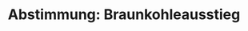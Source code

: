 ---
abstimmung:
  abstimmung: 3
  bundestagssitzung: 73
  datum: 1. Dezember 2022
  legislaturperiode: 20
categories:
- Todo
data:
- title: Abstimmungsergebnis 20221201_3.pdf
  url: /res/2025-btw/abstimmungsergebnisse/20221201_3.pdf
- title: Abstimmungsergebnis 20221201_3_xls.xlsx
  url: /res/2025-btw/abstimmungsergebnisse/20221201_3_xls.xlsx
- title: Abstimmungsergebnis 20221201_3_xls.csv
  url: /res/2025-btw/abstimmungsergebnisse_csv/20221201_3_xls.csv
documents:
- local: /res/2025-btw/drucksachen/2004300.pdf
  summary: '### Gesetzesentwurf der Fraktionen SPD, BÜNDNIS 90/DIE GRÜNEN und FDP


    Dieser Gesetzesentwurf beschleunigt den Braunkohleausstieg im Rheinischen Revier.  Er
    sieht vor, den Kohleausstieg in Teilen des Reviers von 2038 auf 2030 vorzuziehen
    und die Laufzeiten anderer Kraftwerke vorübergehend zu verlängern.  Dies soll
    die Versorgungssicherheit stärken und gleichzeitig den Klimaschutz fördern.


    **Kernpunkte und Ziele:**


    * Vorziehen des Kohleausstiegs in Teilen des Rheinischen Reviers auf 2030

    * Vorübergehende Verlängerung der Laufzeiten bestimmter Kraftwerke

    * Stärkung der Versorgungssicherheit

    * Beitrag zum Klimaschutz'
  title: Drucksache 20/4300
  url: https://dserver.bundestag.de/btd/20/043/2004300.pdf
- local: /res/2025-btw/drucksachen/2004730.pdf
  summary: '### Beschlussempfehlung und Bericht des Ausschusses für Klimaschutz und
    Energie


    Der Bericht empfiehlt die Annahme eines Gesetzesentwurfs zur Beschleunigung des
    Braunkohleausstiegs im Rheinischen Revier und die Zustimmung zu einem Änderungsvertrag
    zum öffentlich-rechtlichen Vertrag zur Reduzierung und Beendigung der Braunkohleverstromung
    in Deutschland.  **Kernpunkte und Ziele:** Vorziehung des Kohleausstiegs im Rheinischen
    Revier auf 2030, temporäre Verlängerung der Laufzeit von Kraftwerksblöcken Neurath
    D und E, Einholung der Zustimmung des Bundestages zum Änderungsvertrag.

    '
  title: Drucksache 20/4730
  url: https://dserver.bundestag.de/btd/20/047/2004730.pdf
ergebnis:
  AfD:
    enthaltung: 0
    gesamt: 78
    ja: 0
    nein: 63
    nichtabgegeben: 15
    ungueltig: 0
  Bündnis 90/Die Grünen:
    enthaltung: 1
    gesamt: 118
    ja: 101
    nein: 0
    nichtabgegeben: 16
    ungueltig: 0
  CDU/CSU:
    enthaltung: 0
    gesamt: 197
    ja: 162
    nein: 0
    nichtabgegeben: 35
    ungueltig: 0
  Die Linke:
    enthaltung: 0
    gesamt: 39
    ja: 0
    nein: 26
    nichtabgegeben: 13
    ungueltig: 0
  FDP:
    enthaltung: 0
    gesamt: 92
    ja: 80
    nein: 0
    nichtabgegeben: 12
    ungueltig: 0
  Fraktionslos:
    enthaltung: 0
    gesamt: 6
    ja: 1
    nein: 3
    nichtabgegeben: 2
    ungueltig: 0
  SPD:
    enthaltung: 1
    gesamt: 205
    ja: 179
    nein: 0
    nichtabgegeben: 25
    ungueltig: 0
layout: abstimmung
links:
- title: Link zu bundestag.de
  url: https://www.bundestag.de/parlament/plenum/abstimmung/abstimmung?id=826
preview: 'Deutscher Bundestag


  73. Sitzung des Deutschen Bundestages

  am Donnerstag, 1. Dezember 2022


  Endgültiges Ergebnis der Namentlichen Abstimmung Nr. 3


  Gesetzentwurf der Fraktionen SPD, BÜNDNIS 90/DIE GRÜNEN und FDP

  Entwurf eines Gesetzes zur Beschleunigung des Braunkohleausstiegs im Rheinischen
  Revier

  Drs. 20/4300 und 20/4730'
tags:
- Todo
title: 'Abstimmung: Braunkohleausstieg'
---